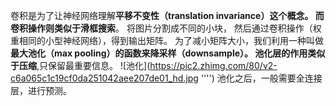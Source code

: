 
卷积是为了让神经网络理解**平移不变性（translation invariance）**这个概念。
而卷积操作则类似于**滑框搜索**。
将图片分割成不同的小块，
然后通过卷积操作（权重相同的小型神经网络），得到输出矩阵。
为了减小矩阵大小，我们利用一种叫做**最大池化（max pooling）**的函数来降采样（downsample）。
池化层的作用类似于**压缩**,只保留最重要信息。
![池化](https://pic2.zhimg.com/80/v2-c6a065c1c19cf0da251042aee207de01_hd.jpg '''')
池化之后，一般需要全连接层，进行预测。
